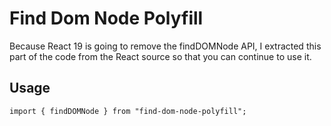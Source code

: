 # Find Dom Node Polyfill

Because React 19 is going to remove the findDOMNode API, I extracted this part of the code from the React source so that you can continue to use it.

## Usage

```tsx
import { findDOMNode } from "find-dom-node-polyfill";
```
